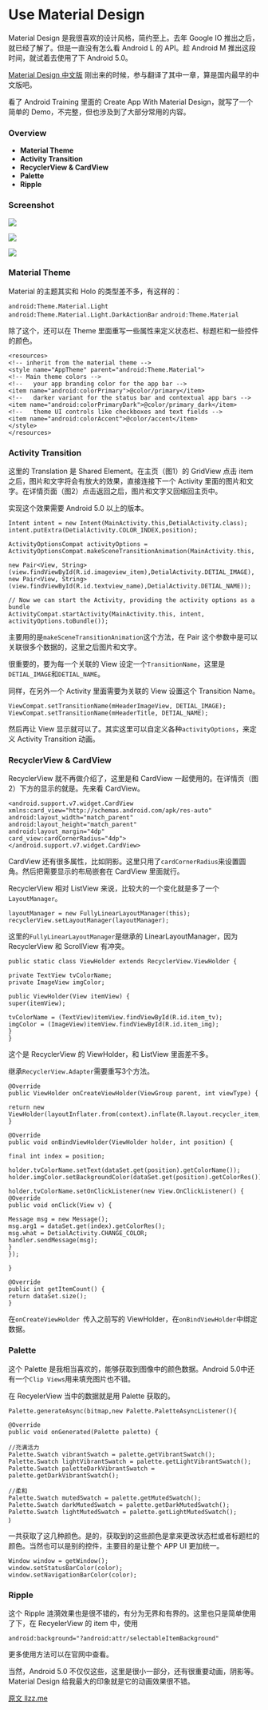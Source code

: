 # Use Material Design

Material Design 是我很喜欢的设计风格，简约至上。去年 Google IO 推出之后，就已经了解了。但是一直没有怎么看 Android L 的 API。趁 Android M 推出这段时间，就试着去使用了下 Android 5.0。

[Material Design 中文版](http://design.1sters.com) 刚出来的时候，参与翻译了其中一章，算是国内最早的中文版吧。

看了 Android Training 里面的 Create App With Material Design，就写了一个简单的 Demo，不完整，但也涉及到了大部分常用的内容。


### Overview

+ **Material Theme**
+ **Activity Transition**
+ **RecyclerView & CardView**
+ **Palette**
+ **Ripple**

### Screenshot

![](2015-06-03-Use-Material-Design/material1.png)

![](2015-06-03-Use-Material-Design/material3.png)

![](2015-06-03-Use-Material-Design/material2.png)

### Material Theme

Material 的主题其实和 Holo 的类型差不多，有这样的：

`android:Theme.Material.Light`
`android:Theme.Material.Light.DarkActionBar`
`android:Theme.Material`

除了这个，还可以在 Theme 里面重写一些属性来定义状态栏、标题栏和一些控件的颜色。

```
<resources>
<!-- inherit from the material theme -->
<style name="AppTheme" parent="android:Theme.Material">
<!-- Main theme colors -->
<!--   your app branding color for the app bar -->
<item name="android:colorPrimary">@color/primary</item>
<!--   darker variant for the status bar and contextual app bars -->
<item name="android:colorPrimaryDark">@color/primary_dark</item>
<!--   theme UI controls like checkboxes and text fields -->
<item name="android:colorAccent">@color/accent</item>
</style>
</resources>

```

### Activity Transition

这里的 Translation 是 Shared Element。在主页（图1）的 GridView 点击 item 之后，图片和文字将会有放大的效果，直接连接下一个 Activity 里面的图片和文字。在详情页面（图2）点击返回之后，图片和文字又回缩回主页中。

实现这个效果需要 Android 5.0 以上的版本。

```
Intent intent = new Intent(MainActivity.this,DetialActivity.class);
intent.putExtra(DetialActivity.COLOR_INDEX,position);

ActivityOptionsCompat activityOptions = ActivityOptionsCompat.makeSceneTransitionAnimation(MainActivity.this,

new Pair<View, String>(view.findViewById(R.id.imageview_item),DetialActivity.DETIAL_IMAGE),
new Pair<View, String>(view.findViewById(R.id.textview_name),DetialActivity.DETIAL_NAME));

// Now we can start the Activity, providing the activity options as a bundle
ActivityCompat.startActivity(MainActivity.this, intent, activityOptions.toBundle());

```
主要用的是`makeSceneTransitionAnimation`这个方法，在 Pair 这个参数中是可以关联很多个数据的，这里之后图片和文字。

很重要的，要为每一个关联的 View 设定一个`TransitionName`，这里是`DETIAL_IMAGE`和`DETIAL_NAME`。

同样，在另外一个 Activity 里面需要为关联的 View 设置这个 Transition Name。

```
ViewCompat.setTransitionName(mHeaderImageView, DETIAL_IMAGE);
ViewCompat.setTransitionName(mHeaderTitle, DETIAL_NAME);

```
然后再让 View 显示就可以了。其实这里可以自定义各种`activityOptions`，来定义 Activity Transition 动画。

### RecyclerView & CardView

RecyclerView 就不再做介绍了，这里是和 CardView 一起使用的。在详情页（图2）下方的显示的就是。先来看 CardView。

```
<android.support.v7.widget.CardView
xmlns:card_view="http://schemas.android.com/apk/res-auto"
android:layout_width="match_parent"
android:layout_height="match_parent"
android:layout_margin="4dp"
card_view:cardCornerRadius="4dp">
</android.support.v7.widget.CardView>

```
CardView 还有很多属性，比如阴影。这里只用了`cardCornerRadius`来设置圆角。然后把需要显示的布局嵌套在 CardView 里面就行。

RecyclerView 相对 ListView 来说，比较大的一个变化就是多了一个`LayoutManager`。

```
layoutManager = new FullyLinearLayoutManager(this);
recyclerView.setLayoutManager(layoutManager);

```
这里的`FullyLinearLayoutManager`是继承的 LinearLayoutManager，因为 RecyclerView 和 ScrollView 有冲突。

```
public static class ViewHolder extends RecyclerView.ViewHolder {

private TextView tvColorName;
private ImageView imgColor;

public ViewHolder(View itemView) {
super(itemView);

tvColorName = (TextView)itemView.findViewById(R.id.item_tv);
imgColor = (ImageView)itemView.findViewById(R.id.item_img);
}
}

```
这个是 RecyclerView 的 ViewHolder，和 ListView 里面差不多。

继承`RecyclerView.Adapter`需要重写3个方法。

```
@Override
public ViewHolder onCreateViewHolder(ViewGroup parent, int viewType) {

return new ViewHolder(layoutInflater.from(context).inflate(R.layout.recycler_item,parent,false));
}

@Override
public void onBindViewHolder(ViewHolder holder, int position) {

final int index = position;

holder.tvColorName.setText(dataSet.get(position).getColorName());
holder.imgColor.setBackgroundColor(dataSet.get(position).getColorRes());

holder.tvColorName.setOnClickListener(new View.OnClickListener() {
@Override
public void onClick(View v) {

Message msg = new Message();
msg.arg1 = dataSet.get(index).getColorRes();
msg.what = DetialActivity.CHANGE_COLOR;
handler.sendMessage(msg);
}
});

}

@Override
public int getItemCount() {
return dataSet.size();
}

```
在`onCreateViewHolder `传入之前写的 ViewHolder，在`onBindViewHolder`中绑定数据。

### Palette

这个 Palette 是我相当喜欢的，能够获取到图像中的颜色数据。Android 5.0中还有一个`Clip Views`用来填充图片也不错。

在 RecyelerView 当中的数据就是用 Palette 获取的。

```
Palette.generateAsync(bitmap,new Palette.PaletteAsyncListener(){

@Override
public void onGenerated(Palette palette) {

//充满活力
Palette.Swatch vibrantSwatch = palette.getVibrantSwatch();
Palette.Swatch lightVibrantSwatch = palette.getLightVibrantSwatch();
Palette.Swatch paletteDarkVibrantSwatch = palette.getDarkVibrantSwatch();

//柔和
Palette.Swatch mutedSwatch = palette.getMutedSwatch();
Palette.Swatch darkMutedSwatch = palette.getDarkMutedSwatch();
Palette.Swatch lightMutedSwatch = palette.getLightMutedSwatch();
｝

```
一共获取了这几种颜色。是的，获取到的这些颜色是拿来更改状态栏或者标题栏的颜色。当然也可以是别的控件，主要目的是让整个 APP UI 更加统一。

```
Window window = getWindow();
window.setStatusBarColor(color);
window.setNavigationBarColor(color);

```

### Ripple

这个 Ripple 涟漪效果也是很不错的，有分为无界和有界的。这里也只是简单使用了下，在 RecyelerView 的 item 中，使用

```
android:background="?android:attr/selectableItemBackground"

```
更多使用方法可以在官网中查看。


当然，Android 5.0 不仅仅这些，这里是很小一部分，还有很重要动画，阴影等。Material Design 给我最大的印象就是它的动画效果很不错。

[原文 llzz.me](llzz.me)

